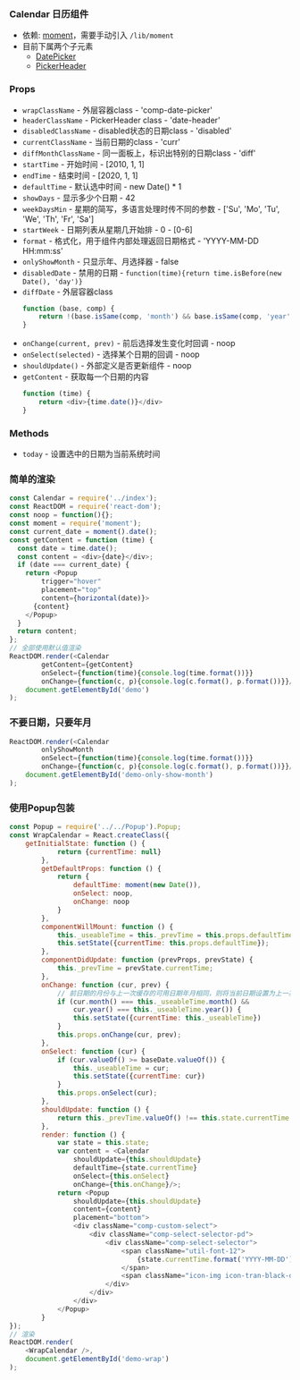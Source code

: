 ### Calendar 日历组件
+ 依赖: [moment](https://github.com/moment/moment)，需要手动引入 `/lib/moment`
+ 目前下属两个子元素
  - [DatePicker](./DatePicker.html)
  - [PickerHeader](./PickerHeader.html)

### Props
+ `wrapClassName` - 外层容器class - 'comp-date-picker'
+ `headerClassName` - PickerHeader class - 'date-header'
+ `disabledClassName` - disabled状态的日期class - 'disabled'
+ `currentClassName` - 当前日期的class - 'curr'
+ `diffMonthClassName` - 同一面板上，标识出特别的日期class - 'diff'
+ `startTime` - 开始时间 - [2010, 1, 1]
+ `endTime` - 结束时间 - [2020, 1, 1]
+ `defaultTime` - 默认选中时间 - new Date() * 1
+ `showDays` - 显示多少个日期 - 42
+ `weekDaysMin` - 星期的简写，多语言处理时传不同的参数 - ['Su', 'Mo', 'Tu', 'We', 'Th', 'Fr', 'Sa']
+ `startWeek` - 日期列表从星期几开始排 - 0 - [0-6]
+ `format` - 格式化，用于组件内部处理返回日期格式 - 'YYYY-MM-DD HH:mm:ss'
+ `onlyShowMonth` - 只显示年、月选择器 - false
+ `disabledDate` - 禁用的日期 - `function(time){return time.isBefore(new Date(), 'day')}`
+ `diffDate` - 外层容器class 
    ```JavaScript
    function (base, comp) {
        return !(base.isSame(comp, 'month') && base.isSame(comp, 'year'))
    }
    ```
+ `onChange(current, prev)` - 前后选择发生变化时回调 - noop
+ `onSelect(selected)` - 选择某个日期的回调 - noop
+ `shouldUpdate()` - 外部定义是否更新组件 - noop
+ `getContent` - 获取每一个日期的内容
    ```JavaScript
    function (time) {
        return <div>{time.date()}</div>
    }
    ```

### Methods
+ `today` - 设置选中的日期为当前系统时间


### 简单的渲染
```JavaScript
const Calendar = require('../index');
const ReactDOM = require('react-dom');
const noop = function(){};
const moment = require('moment');
const current_date = moment().date();
const getContent = function (time) {
  const date = time.date();
  const content = <div>{date}</div>;
  if (date === current_date) {
    return <Popup
        trigger="hover"
        placement="top"
        content={horizontal(date)}>
      {content}
    </Popup>
  }
  return content;
};
// 全部使用默认值渲染
ReactDOM.render(<Calendar
        getContent={getContent}
        onSelect={function(time){console.log(time.format())}}
        onChange={function(c, p){console.log(c.format(), p.format())}}/>,
    document.getElementById('demo')
);
```

### 不要日期，只要年月
```JavaScript
ReactDOM.render(<Calendar
        onlyShowMonth
        onSelect={function(time){console.log(time.format())}}
        onChange={function(c, p){console.log(c.format(), p.format())}}/>,
    document.getElementById('demo-only-show-month')
);
```

### 使用Popup包装
```JavaScript
const Popup = require('../../Popup').Popup;
const WrapCalendar = React.createClass({
    getInitialState: function () {
            return {currentTime: null}
        },
        getDefaultProps: function () {
            return {
                defaultTime: moment(new Date()),
                onSelect: noop,
                onChange: noop
            }
        },
        componentWillMount: function () {
            this._useableTime = this._prevTime = this.props.defaultTime;
            this.setState({currentTime: this.props.defaultTime});
        },
        componentDidUpdate: function (prevProps, prevState) {
            this._prevTime = prevState.currentTime;
        },
        onChange: function (cur, prev) {
            // 前日期的月份与上一次缓存的可用日期年月相同，则将当前日期设置为上一次缓存的日期
            if (cur.month() === this._useableTime.month() &&
                cur.year() === this._useableTime.year()) {
                this.setState({currentTime: this._useableTime})
            }
            this.props.onChange(cur, prev);
        },
        onSelect: function (cur) {
            if (cur.valueOf() >= baseDate.valueOf()) {
                this._useableTime = cur;
                this.setState({currentTime: cur})
            }
            this.props.onSelect(cur);
        },
        shouldUpdate: function () {
            return this._prevTime.valueOf() !== this.state.currentTime.valueOf();
        },
        render: function () {
            var state = this.state;
            var content = <Calendar
                shouldUpdate={this.shouldUpdate}
                defaultTime={state.currentTime}
                onSelect={this.onSelect}
                onChange={this.onChange}/>;
            return <Popup
                shouldUpdate={this.shouldUpdate}
                content={content}
                placement="bottom">
                <div className="comp-custom-select">
                    <div className="comp-select-selector-pd">
                        <div className="comp-select-selector">
                            <span className="util-font-12">
                                {state.currentTime.format('YYYY-MM-DD')}
                            </span>
                            <span className="icon-img icon-tran-black-d"/>
                        </div>
                    </div>
                </div>
            </Popup>
        }
});
// 渲染
ReactDOM.render(
    <WrapCalendar />,
    document.getElementById('demo-wrap')
);
```